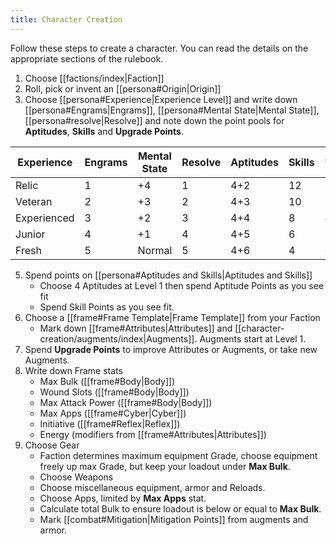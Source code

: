 ```yaml
---
title: Character Creation
---
```

Follow these steps to create a character. You can read the details on the appropriate sections of the rulebook.

1. Choose [[factions/index|Faction]]
2. Roll, pick or invent an [[persona#Origin|Origin]]
3. Choose [[persona#Experience|Experience Level]] and write down [[persona#Engrams|Engrams]], [[persona#Mental State|Mental State]], [[persona#resolve|Resolve]] and note down the point pools for **Aptitudes**, **Skills** and **Upgrade Points**.

| Experience  | Engrams | Mental State | Resolve | Aptitudes | Skills | Upgrades |
| ----------- | ------- | ------------ | ------- | --------- | ------ | -------- |
| Relic       | 1       | +4           | 1       | 4+2       | 12     | 8        |
| Veteran     | 2       | +3           | 2       | 4+3       | 10     | 6        |
| Experienced | 3       | +2           | 3       | 4+4       | 8      | 4        |
| Junior      | 4       | +1           | 4       | 4+5       | 6      | 2        |
| Fresh       | 5       | Normal       | 5       | 4+6       | 4      | 0        |
 
5. Spend points on [[persona#Aptitudes and Skills|Aptitudes and Skills]]
	- Choose 4 Aptitudes at Level 1 then spend Aptitude Points as you see fit
	- Spend Skill Points as you see fit.
1. Choose a [[frame#Frame Template|Frame Template]] from your Faction
	- Mark down [[frame#Attributes|Attributes]] and [[character-creation/augments/index|Augments]]. Augments start at Level 1.
2. Spend **Upgrade Points** to improve Attributes or Augments, or take new Augments.
3. Write down Frame stats
	- Max Bulk ([[frame#Body|Body]])
	- Wound Slots ([[frame#Body|Body]])
	- Max Attack Power ([[frame#Body|Body]])
	- Max Apps ([[frame#Cyber|Cyber]]) 
	- Initiative ([[frame#Reflex|Reflex]])
	- Energy (modifiers from [[frame#Attributes|Attributes]])
4. Choose Gear
	- Faction determines maximum equipment Grade, choose equipment freely up max Grade, but keep your loadout under **Max Bulk**.
	- Choose Weapons
	- Choose miscellaneous equipment, armor and Reloads.
	- Choose Apps, limited by **Max Apps** stat.
	- Calculate total Bulk to ensure loadout is below or equal to **Max Bulk**.
	- Mark [[combat#Mitigation|Mitigation Points]] from augments and armor.
